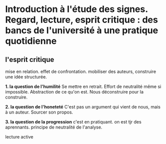 # Introduction à l'étude des signes. Regard, lecture, esprit critique : des bancs de l'université à une pratique quotidienne


## l'esprit critique

mise en relation. effet de confrontation.
mobiliser des auteurs, construire une idée structurée.

**1. la question de l'humilité**
Se mettre en retrait.
Effort de neutralité même si impossible.
Abstraction de ce qu'on est.
Nous déconstruire pour la construire.

**2. la question de l'honeteté**
C'est pas un argument qui vient de nous, mais à un auteur. Sourcer son propos.

**3. la question de la progression**
c'est en pratiquant.
on est tjr des aprennants.
principe de neutralité de l'analyse.

lecture active


